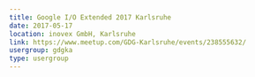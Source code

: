 ```yaml
---
title: Google I/O Extended 2017 Karlsruhe
date: 2017-05-17
location: inovex GmbH, Karlsruhe
link: https://www.meetup.com/GDG-Karlsruhe/events/238555632/
usergroup: gdgka
type: usergroup
---
```

